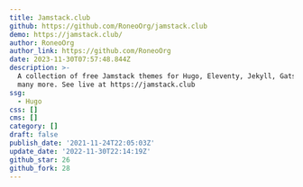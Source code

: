 ```yaml
---
title: Jamstack.club
github: https://github.com/RoneoOrg/jamstack.club
demo: https://jamstack.club/
author: RoneoOrg
author_link: https://github.com/RoneoOrg
date: 2023-11-30T07:57:48.844Z
description: >-
  A collection of free Jamstack themes for Hugo, Eleventy, Jekyll, Gatsby and
  many more. See live at https://jamstack.club
ssg:
  - Hugo
css: []
cms: []
category: []
draft: false
publish_date: '2021-11-24T22:05:03Z'
update_date: '2022-11-30T22:14:19Z'
github_star: 26
github_fork: 28
---
```

